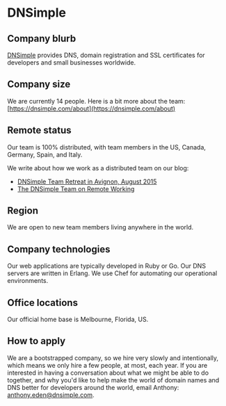 # DNSimple

## Company blurb

[DNSimple](https://dnsimple.com) provides DNS, domain registration and SSL certificates for developers and small businesses worldwide.

## Company size

We are currently 14 people. Here is a bit more about the team: [https://dnsimple.com/about](https://dnsimple.com/about)

## Remote status

Our team is 100% distributed, with team members in the US, Canada, Germany, Spain, and Italy.

We write about how we work as a distributed team on our blog:

- [DNSimple Team Retreat in Avignon, August 2015](http://blog.dnsimple.com/2015/09/retreat-avignon-august-2015/)
- [The DNSimple Team on Remote Working](http://blog.dnsimple.com/2015/04/the-dnsimple-team-on-remote-working/)

## Region

We are open to new team members living anywhere in the world.

## Company technologies

Our web applications are typically developed in Ruby or Go. Our DNS servers are written in Erlang. We use Chef for automating our operational environments.

## Office locations

Our official home base is Melbourne, Florida, US.

## How to apply

We are a bootstrapped company, so we hire very slowly and intentionally, which means we only hire a few people, at most, each year. If you are interested in having a conversation about what we might be able to do together, and why you'd like to help make the world of domain names and DNS better for developers around the world, email Anthony: [anthony.eden@dnsimple.com](mailto:anthony.eden@dnsimple.com).

